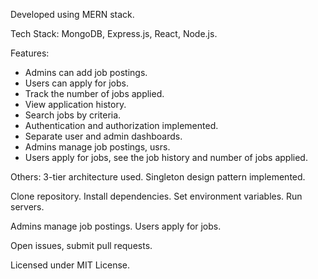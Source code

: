 Developed using MERN stack.

Tech Stack: MongoDB, Express.js, React, Node.js.

Features: 
- Admins can add job postings. 
- Users can apply for jobs. 
- Track the number of jobs applied. 
- View application history. 
- Search jobs by criteria. 
- Authentication and authorization implemented. 
- Separate user and admin dashboards.
- Admins manage job postings, usrs.
- Users apply for jobs, see the job history and number of jobs applied.

Others:
3-tier architecture used. Singleton design pattern implemented.



Clone repository. Install dependencies. Set environment variables. Run servers.

Admins manage job postings. Users apply for jobs.

Open issues, submit pull requests.

Licensed under MIT License.
